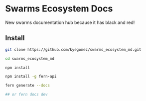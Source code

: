 # Swarms Ecosystem Docs
New swarms documentation hub because it has black and red!

## Install

```bash
git clone https://github.com/kyegomez/swarms_ecosystem_md.git

cd swarms_ecosystem_md

npm install

npm install -g fern-api

fern generate --docs

## or fern docs dev

```